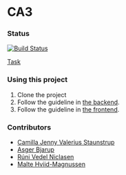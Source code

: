 # CA3


### Status
[![Build Status](https://travis-ci.org/Castau/CA3.svg?branch=master)](https://travis-ci.org/Castau/CA3)


[Task](https://docs.google.com/document/d/1C6tAOaZ75OTHKTf17uUF0PAysJ409KXBNnTME7f966M/edit#)

### Using this project
1. Clone the project
2. Follow the guideline in [the backend](/src).
3. Follow the guideline in [the frontend](/frontend).


### Contributors
 * [Camilla Jenny Valerius Staunstrup](https://github.com/Castau)
 * [Asger Bjarup](https://github.com/HrBjarup)
 * [Rúni Vedel Niclasen](https://github.com/Runi-VN) 
 * [Malte Hviid-Magnussen](https://github.com/MalteMagnussen)
